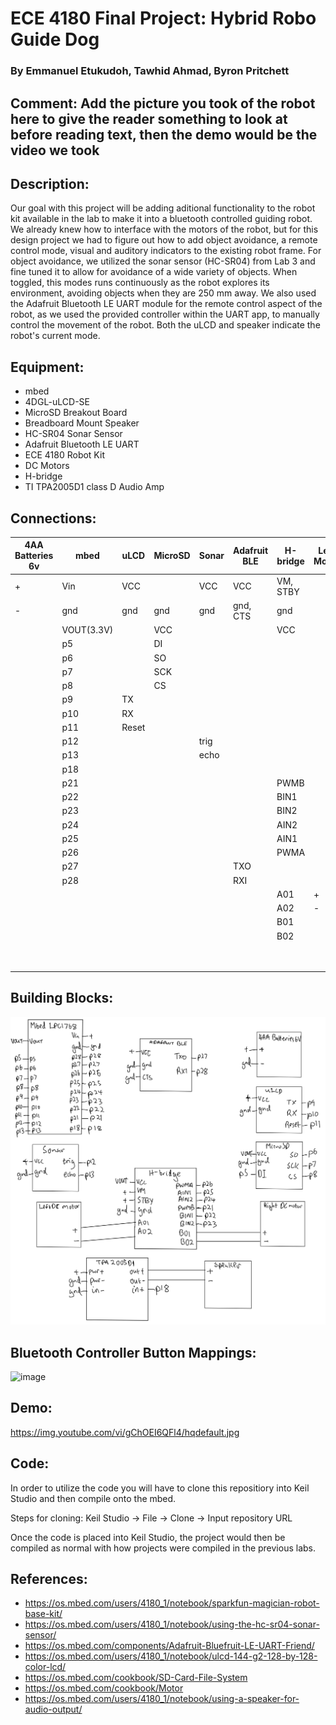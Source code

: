 # ECE 4180 Final Project: Hybrid Robo Guide Dog
### By Emmanuel Etukudoh, Tawhid Ahmad, Byron Pritchett
## Comment: Add the picture you took of the robot here to give the reader something to look at before reading text, then the demo would be the video we took
## Description: 
Our goal with this project will be adding aditional functionality to the robot kit available in the lab to make it into a bluetooth controlled guiding robot. We already knew how to interface with the motors of the robot, but for this design project we had to figure out how to add object avoidance, a remote control mode, visual and auditory indicators to the existing robot frame. For object avoidance, we utilized the sonar sensor (HC-SR04) from Lab 3 and fine tuned it to allow for avoidance of a wide variety of objects. When toggled, this modes runs continuously as the robot explores its environment, avoiding objects when they are 250 mm away. We also used the Adafruit Bluetooth LE UART module for the remote control aspect of the robot, as we used the provided controller within the UART app, to manually control the movement of the robot. Both the uLCD and speaker indicate the robot's current mode.

## Equipment:
* mbed
* 4DGL-uLCD-SE
* MicroSD Breakout Board
* Breadboard Mount Speaker
* HC-SR04 Sonar Sensor
* Adafruit Bluetooth LE UART
* ECE 4180 Robot Kit
* DC Motors
* H-bridge
* TI TPA2005D1 class D Audio Amp

## Connections:
| 4AA Batteries 6v | mbed | uLCD | MicroSD | Sonar | Adafruit BLE | H-bridge | Left Motor | Right Motor | TPA2005D1 | Speaker |
| --- | --- | --- | --- | --- | --- | --- | --- | --- | --- | --- |
|+     |Vin     |VCC     |     |VCC     |VCC     |VM, STBY     |     |     |pwr +     |
|-     |gnd     |gnd     |gnd     |gnd     |gnd, CTS     |gnd     |     |     |pwr -, in -     |
|     |VOUT(3.3V)     |     |VCC     |     |     |VCC     |     |     |     |
|     |p5     |     |DI     |     |     |     |     |     |     |
|     |p6     |     |SO     |     |     |     |     |     |     |
|     |p7     |     |SCK     |     |     |     |     |     |     |
|     |p8     |     |CS     |     |     |     |     |     |     |
|     |p9     |TX     |     |     |     |     |     |     |     |
|     |p10     |RX     |     |     |     |     |     |     |     |
|     |p11     |Reset     |     |     |     |     |     |     |     |
|     |p12     |     |     |trig     |     |     |     |     |     |
|     |p13     |     |     |echo     |     |     |     |     |     |
|     |p18     |     |     |     |     |     |     |     |in +     |
|     |p21     |     |     |     |     |PWMB     |     |     |     |
|     |p22     |     |     |     |     |BIN1     |     |     |     |
|     |p23     |     |     |     |     |BIN2     |     |     |     |
|     |p24     |     |     |     |     |AIN2     |     |     |     |
|     |p25     |     |     |     |     |AIN1     |     |     |     |
|     |p26     |     |     |     |     |PWMA     |     |     |     |
|     |p27     |     |     |     |TXO     |     |     |     |     |
|     |p28     |     |     |     |RXI     |     |     |     |     |
|     |     |     |     |     |     |A01     |+     |     |     |
|     |     |     |     |     |     |A02     |-     |     |     |
|     |     |     |     |     |     |B01     |     |+     |     |
|     |     |     |     |     |     |B02     |     |-     |     |
|     |     |     |     |     |     |     |     |     |out +     |+
|     |     |     |     |     |     |     |     |     |out -     |-

## Building Blocks:
![alt text](building_blocks.jpg)

## Bluetooth Controller Button Mappings:
<img width="482" alt="image" src="https://github.com/emmanuel-et/mbedHybridRoboGuideDog/assets/115197111/76860d23-350b-44e5-b7e7-139218079771">


## Demo:
https://img.youtube.com/vi/gChOEI6QFl4/hqdefault.jpg

## Code:
In order to utilize the code you will have to clone this repositiory into Keil Studio and then compile onto the mbed. 

Steps for cloning:
Keil Studio -> File -> Clone -> Input repository URL 

Once the code is placed into Keil Studio, the project would then be compiled as normal with how projects were compiled in the previous labs. 

## References:
* https://os.mbed.com/users/4180_1/notebook/sparkfun-magician-robot-base-kit/
* https://os.mbed.com/users/4180_1/notebook/using-the-hc-sr04-sonar-sensor/
* https://os.mbed.com/components/Adafruit-Bluefruit-LE-UART-Friend/
* https://os.mbed.com/users/4180_1/notebook/ulcd-144-g2-128-by-128-color-lcd/
* https://os.mbed.com/cookbook/SD-Card-File-System
* https://os.mbed.com/cookbook/Motor
* https://os.mbed.com/users/4180_1/notebook/using-a-speaker-for-audio-output/
